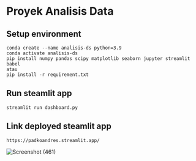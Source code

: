 # Proyek Analisis Data

## Setup environment
```
conda create --name analisis-ds python=3.9
conda activate analisis-ds
pip install numpy pandas scipy matplotlib seaborn jupyter streamlit babel
atau
pip install -r requirement.txt
```

## Run steamlit app
```
streamlit run dashboard.py
```

## Link deployed steamlit app
```
https://padkoandres.streamlit.app/
```
![Screenshot (461)](https://github.com/Koandres/Proyek-Analisis-Data/assets/71997383/919c7fe3-d76e-4602-a6e9-9c77ce342fa9)

```
